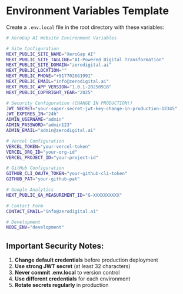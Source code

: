# Environment Variables Template

Create a `.env.local` file in the root directory with these variables:

```bash
# XeroGap AI Website Environment Variables

# Site Configuration
NEXT_PUBLIC_SITE_NAME="XeroGap AI"
NEXT_PUBLIC_SITE_TAGLINE="AI-Powered Digital Transformation"
NEXT_PUBLIC_SITE_DOMAIN="zerodigital.ai"
NEXT_PUBLIC_LOCATION=""
NEXT_PUBLIC_PHONE="+917702661991"
NEXT_PUBLIC_EMAIL="info@zerodigital.ai"
NEXT_PUBLIC_APP_VERSION="1.0.1-20250918"
NEXT_PUBLIC_COPYRIGHT_YEAR="2025"

# Security Configuration (CHANGE IN PRODUCTION!)
JWT_SECRET="your-super-secret-jwt-key-change-in-production-12345"
JWT_EXPIRES_IN="24h"
ADMIN_USERNAME="admin"
ADMIN_PASSWORD="admin123"
ADMIN_EMAIL="admin@zerodigital.ai"

# Vercel Configuration
VERCEL_TOKEN="your-vercel-token"
VERCEL_ORG_ID="your-org-id"
VERCEL_PROJECT_ID="your-project-id"

# GitHub Configuration
GITHUB_CLI_OAUTH_TOKEN="your-github-cli-token"
GITHUB_PAT="your-github-pat"

# Google Analytics
NEXT_PUBLIC_GA_MEASUREMENT_ID="G-XXXXXXXXXX"

# Contact Form
CONTACT_EMAIL="info@zerodigital.ai"

# Development
NODE_ENV="development"
```

## Important Security Notes:

1. **Change default credentials** before production deployment
2. **Use strong JWT secret** (at least 32 characters)
3. **Never commit .env.local** to version control
4. **Use different credentials** for each environment
5. **Rotate secrets regularly** in production
